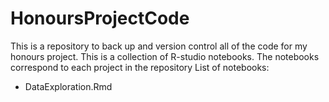 # HonoursProjectCode

This is a repository to back up and version control all of the code for my honours project.
This is a collection of  R-studio notebooks. The notebooks correspond to each project in the repository
List of notebooks:
-  DataExploration.Rmd
